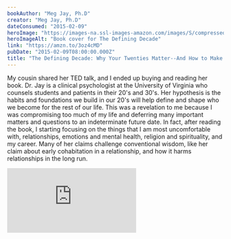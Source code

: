 ```yaml
---
bookAuthor: "Meg Jay, Ph.D"
creator: "Meg Jay, Ph.D"
dateConsumed: "2015-02-09"
heroImage: "https://images-na.ssl-images-amazon.com/images/S/compressed.photo.goodreads.com/books/1529594243i/40603783.jpg"
heroImageAlt: "Book cover for The Defining Decade"
link: "https://amzn.to/3oz4cMD"
pubDate: "2015-02-09T08:00:00.000Z"
title: "The Defining Decade: Why Your Twenties Matter--And How to Make the Most of Them Now"
---
```


My cousin shared her TED talk, and I ended up buying and reading her book. Dr. Jay is a clinical psychologist at the University of Virginia who counsels students and patients in their 20's and 30's. Her hypothesis is the habits and foundations we build in our 20's will help define and shape who we become for the rest of our life. This was a revelation to me because I was compromising too much of my life and deferring many important matters and questions to an indeterminate future date. In fact, after reading the book, I starting focusing on the things that I am most uncomfortable with, relationships, emotions and mental health, religion and spirituality, and my career. Many of her claims challenge conventional wisdom, like her claim about early cohabitation in a relationship, and how it harms relationships in the long run.

<iframe
  class="aspect-video w-full my-2"
  src="https://embed.ted.com/talks/lang/en/meg_jay_why_30_is_not_the_new_20"
  title="YouTube video player"
  frameborder="0"
  allow="accelerometer; autoplay; clipboard-write; encrypted-media; gyroscope; picture-in-picture; web-share"
  allowfullscreen></iframe>
